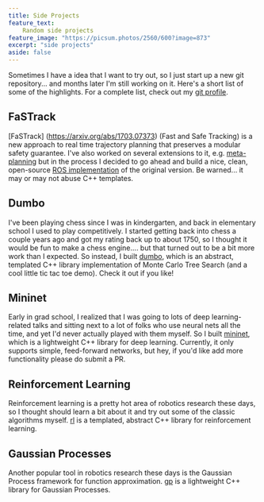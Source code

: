 ```yaml
---
title: Side Projects
feature_text:
    Random side projects
feature_image: "https://picsum.photos/2560/600?image=873"
excerpt: "side projects"
aside: false
---
```


Sometimes I have a idea that I want to try out, so I just start up a new git repository... and months later I'm still working on it. Here's a short list of some of the highlights. For a complete list, check out my [git profile](https://github.com/dfridovi).

## FaSTrack

[FaSTrack] (https://arxiv.org/abs/1703.07373) (Fast and Safe Tracking) is a new approach to real time trajectory planning that preserves a modular safety guarantee. I've also worked on several extensions to it, e.g. [meta-planning](https://arxiv.org/abs/1710.04731) but in the process I decided to go ahead and build a nice, clean, open-source [ROS implementation](https://github.com/HJReachability/meta_fastrack) of the original version. Be warned... it may or may not abuse C++ templates.

## Dumbo

I've been playing chess since I was in kindergarten, and back in elementary school I used to play competitively. I started getting back into chess a couple years ago and got my rating back up to about 1750, so I thought it would be fun to make a chess engine.... but that turned out to be a bit more work than I expected. So instead, I built [dumbo](https://dfridovi.github.io/dumbo/), which is an abstract, templated C++ library implementation of Monte Carlo Tree Search (and a cool little tic tac toe demo). Check it out if you like!

## Mininet

Early in grad school, I realized that I was going to lots of deep learning-related talks and sitting next to a lot of folks who use neural nets all the time, and yet I'd never actually played with them myself. So I built [mininet](https://dfridovi.github.io/mininet/), which is a lightweight C++ library for deep learning. Currently, it only supports simple, feed-forward networks, but hey, if you'd like add more functionality please do submit a PR.

## Reinforcement Learning

Reinforcement learning is a pretty hot area of robotics research these days, so I thought should learn a bit about it and try out some of the classic algorithms myself. [rl](https://dfridovi.github.io/rl/) is a templated, abstract C++ library for reinforcement learning.

## Gaussian Processes

Another popular tool in robotics research these days is the Gaussian Process framework for function approximation. [gp](https://dfridovi.github.io/gp/) is a lightweight C++ library for Gaussian Processes.
